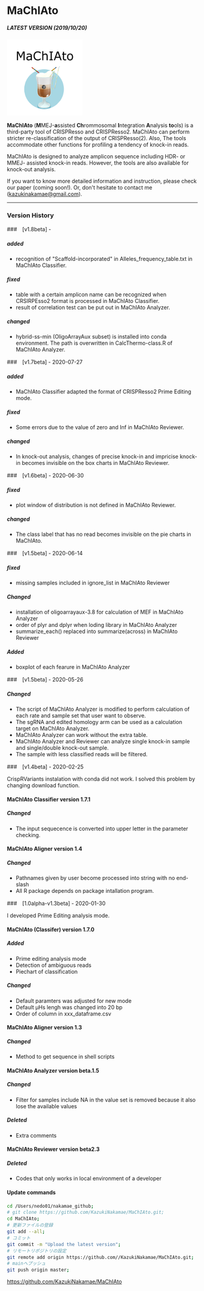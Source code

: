 # MaChIAto
##### LATEST VERSION (2019/10/20)

<img src="logo.png" alt="MaChIAto_logo" title="MaChIAto_logo" width="200" height="200">

**MaChIAto** (**M**MEJ-**a**ssisted **Ch**rommosomal **I**ntegration **A**nalysis **to**ols) is a third-party tool of CRISPResso and CRISPResso2.
MaChIAto can perform stricter re-classification of the output of CRISPResso(2). Also, The tools accommodate other functions for profiling a tendency of knock-in reads.

MaChIAto is designed to analyze amplicon sequence including HDR- or MMEJ- assisted knock-in reads. However, the tools are also available for knock-out analysis.

If you want to know more detailed information and instruction, please check our paper (coming soon!). Or, don't hesitate to contact me (kazukinakamae@gmail.com).

---

### Version History

###　[v1.8beta] - 

##### added
- recognition of "Scaffold-incorporated" in Alleles_frequency_table.txt in MaChIAto Classifier.

##### fixed
- table with a certain amplicon name can be recognized when CRSIRPEsso2 format is processed in MaChIAto Classifier.
- result of correlation test can be put out in MaChIAto Analyzer.

##### changed
- hybrid-ss-min (OligoArrayAux subset) is installed into conda environment. The path is overwritten in CalcThermo-class.R of MaChIAto Analyzer.

###　[v1.7beta] - 2020-07-27

##### added
- MaChIAto Classifier adapted the format of CRISPResso2 Prime Editing mode.

##### fixed
- Some errors due to the value of zero and Inf in MaChIAto Reviewer.

##### changed
- In knock-out analysis, changes of precise knock-in and impricise knock-in becomes invisible on the box charts in MaChIAto Reviewer.


###　[v1.6beta] - 2020-06-30

##### fixed
- plot window of distribution is not defined in MaChIAto Reviewer.

##### changed
- The class label that has no read becomes invisible on the pie charts in MaChIAto.

###　[v1.5beta] - 2020-06-14

##### fixed
- missing samples included in ignore_list in MaChIAto Reviewer

##### Changed
- installation of oligoarrayaux-3.8 for calculation of MEF in MaChIAto Analyzer 
- order of plyr and dplyr when loding library in MaChIAto Analyzer 
- summarize_each() replaced into summarize(across) in MaChIAto Reviewer

##### Added
- boxplot of each fearure in MaChIAto Analyzer 

###　[v1.5beta] - 2020-05-26

##### Changed
- The script of MaChIAto Analyzer is modified to perform calculation of each rate and sample set that user want to observe.
- The sgRNA and edited homology arm can be used as a calculation target on MaChIAto Analyzer.
- MaChIAto Analyzer can work without the extra table.
- MaChIAto Analyzer and Reviewer can analyze single knock-in sample and single/double knock-out sample.
- The sample with less classified reads will be filtered.

###　[v1.4beta] - 2020-02-25

CrispRVariants instalation with conda did not work. I solved this problem by changing download function.

#### MaChIAto Classifier version 1.7.1
##### Changed
- The input sequecence is converted into upper letter in the parameter checking.

#### MaChIAto Aligner version 1.4
##### Changed
- Pathnames given by user become processed into string with no end-slash
- All R package depends on package intallation program.

###　[1.0alpha-v1.3beta] - 2020-01-30

I developed Prime Editing analysis mode.

#### MaChIAto (Classifer) version 1.7.0
##### Added
- Prime editing analysis mode
- Detection of ambiguous reads
- Piechart of classification
##### Changed
- Default paramters was adjusted for new mode
- Default µHs lengh was changed into 20 bp
- Order of column in xxx_dataframe.csv

#### MaChIAto Aligner version 1.3
##### Changed
- Method to get sequence in shell scripts

#### MaChIAto Analyzer version beta.1.5
##### Changed
- Filter for samples include NA in the value set is removed because it also lose the available values
##### Deleted
- Extra comments

#### MaChIAto Reviewer version beta2.3
##### Deleted
- Codes that only works in local environment of a developer

#### Update commands

```bash
cd /Users/nedo01/nakamae_github;
# git clone https://github.com/KazukiNakamae/MaChIAto.git;
cd MaChIAto;
# 更新ファイルの登録
git add --all;
# コミット
git commit -m "Upload the latest version";
# リモートリポジトリの設定
git remote add origin https://github.com//KazukiNakamae/MaChIAto.git;
# mainへプッシュ
git push origin master;
```
https://github.com/KazukiNakamae/MaChIAto
